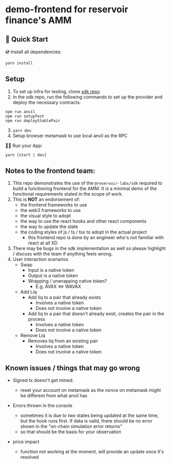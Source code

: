 # demo-frontend for reservoir finance's AMM

## 🚀 Quick Start

💿 Install all dependencies:

```sh
yarn install
```

## Setup

1. To set up infra for testing, clone [sdk repo](https://github.com/reservoir-labs/sdk)
2. In the sdk repo, run the following commands to set up the provider and deploy the necessary contracts: 
```
npm run anvil 
npm run setupTest
npm run deployStablePair
```
3. `yarn dev`
4. Setup browser metamask to use local anvil as the RPC  

🚴‍♂️ Run your App:

```sh
yarn [start | dev] 
```

## Notes to the frontend team: 

1. This repo demonstrates the use of the `@reservoir-labs/sdk` required to build a functioning frontend for the AMM. It is a minimal demo of the functional requirements stated in the scope of work.
2. This is **NOT** an endorsement of:
   - the frontend frameworks to use 
   - the web3 frameworks to use 
   - the visual style to adopt
   - the way to use the react hooks and other react components
   - the way to update the state
   - the coding styles of js / ts / tsx to adopt in the actual project
      - this frontend repo is done by an engineer who's not familiar with react at all XD  
3. There may be bugs in the sdk implementation as well so please highlight / discuss with the team if anything feels wrong. 
4. User interaction scenarios 
    - Swap 
      - Input is a native token
      - Output is a native token
      - Wrapping / unwrapping native token?
        - E.g. AVAX <=> WAVAX
    - Add Liq
      - Add liq to a pair that already exists
        - Involves a native token
        - Does not involve a native token
      - Add liq to a pair that doesn't already exist, creates the pair in the process
        - Involves a native token
        - Does not involve a native token
    - Remove Liq
      - Removes liq from an existing pair 
        - Involves a native token
        - Does not involve a native token

## Known issues / things that may go wrong  

- Signed tx doesn't get mined:  
  - reset your account on metamask as the nonce on metamask might be different from what anvil has

- Errors thrown in the console
  - sometimes it is due to two states being updated at the same time, but the hook runs first. If data is valid, there should be no error shown in the "on-chain simulation error returns"
  - so that should be the basis for your observation 

- price impact 
  - function not working at the moment, will provide an update once it's resolved
